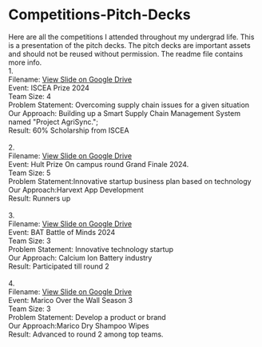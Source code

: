 # Competitions-Pitch-Decks
Here are all the competitions I attended throughout my undergrad life. This is a presentation of the pitch decks. The pitch decks are important assets and should not be reused without permission. The readme file contains more info.
<br/>
1.<br/>
Filename: [View Slide on Google Drive](https://drive.google.com/file/d/1MYt_oQeTOuDjr_MkE-KmTEw-yApbHnYi/view?usp=drive_link) <br/>
Event: ISCEA Prize 2024<br/>
Team Size: 4 <br/>
Problem Statement: Overcoming supply chain issues for a given situation<br/>
Our Approach: Building up a Smart Supply Chain Management System named "Project AgriSync.";<br/>
Result: 60% Scholarship from ISCEA<br/>
<br/>
2. <br/>
Filename: [View Slide on Google Drive](https://drive.google.com/file/d/1sC0H-DLnPrxagcWHq_DTOGQ6jDiY-6q5/view?usp=drive_link) <br/>
Event: Hult Prize On campus round Grand Finale 2024.<br/>
Team Size: 5<br/>
Problem Statement:Innovative startup business plan based on technology <br/>
Our Approach:Harvext App Development<br/>
Result: Runners up<br/>
<br/>
3.<br/>
Filename: [View Slide on Google Drive](https://drive.google.com/file/d/1pL3KFTBIX1CvZevrye62xTq_JQca9K86/view?usp=sharing)<br/>
Event: BAT Battle of Minds 2024<br/>
Team Size: 3<br/>
Problem Statement: Innovative technology startup <br/>
Our Approach: Calcium Ion Battery industry<br/>
Result: Participated till round 2<br/>
<br/>
4.<br/>
Filename: [View Slide on Google Drive](https://docs.google.com/presentation/d/18BaAKqMipj2UYkAcu13OhFvkpOh2y1Sl/edit?usp=sharing&ouid=110060057491812725668&rtpof=true&sd=true)<br/>
Event: Marico Over the Wall Season 3<br/>
Team Size: 3<br/>
Problem Statement: Develop a product or brand<br/>
Our Approach:Marico Dry Shampoo Wipes<br/>
Result: Advanced to round 2 among top teams.<br/>
<br/>

